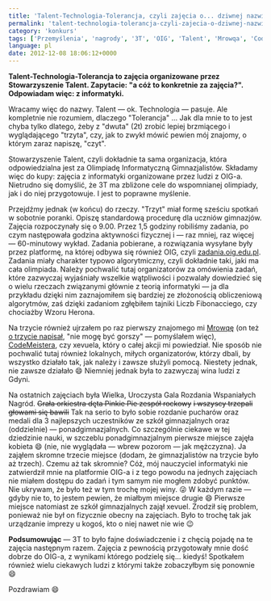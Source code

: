 ```yaml
---
title: 'Talent-Technologia-Tolerancja, czyli zajęcia o... dziwnej nazwie'
permalink: 'talent-technologia-tolerancja-czyli-zajecia-o-dziwnej-nazwie'
category: 'konkurs'
tags: ['Przemyślenia', 'nagrody', '3T', 'OIG', 'Talent', 'Mrowqa', 'CodeMeister', 'gimnazjum', 'olimpiada', 'puchar', 'tolerancja', 'xevuel']
language: pl
date: 2012-12-08 18:06:12+0000
---
```


**Talent-Technologia-Tolerancja to zajęcia organizowane przez Stowarzyszenie Talent. Zapytacie: "a cóż to konkretnie za zajęcia?". Odpowiadam więc: z informatyki.**

Wracamy więc do nazwy. Talent — ok. Technologia — pasuje. Ale kompletnie nie rozumiem, dlaczego "Tolerancja" ... Jak dla mnie to to jest chyba tylko dlatego, żeby z "dwuta" (2t) zrobić lepiej brzmiącego i wyglądającego "trzyta", czy, jak to zwykł mówić pewien mój znajomy, o którym zaraz napiszę, "czyt".

Stowarzyszenie Talent, czyli dokładnie ta sama organizacja, która odpowiedzialna jest za Olimpiadę Informatyczną Gimnazjalistów. Składamy więc do kupy: zajęcia z informatyki organizowane przez ludzi z OIG-a. Nietrudno się domyślić, że 3T ma zbliżone cele do wspomnianej olimpiady, jak i do niej przygotowuje. I jest to poprawne myślenie.

Przejdźmy jednak (w końcu) do rzeczy. "Trzyt" miał formę sześciu spotkań w sobotnie poranki. Opiszę standardową procedurę dla uczniów gimnazjów. Zajęcia rozpoczynały się o 9.00. Przez 1,5 godziny robiliśmy zadania, po czym następowała godzina aktywności fizycznej i — raz mniej, raz więcej — 60-minutowy wykład. Zadania pobierane, a rozwiązania wysyłane były przez platformę, na której odbywa się również OIG, czyli [zadania.oig.edu.pl](http://zadania.oig.edu.pl). Zadania miały charakter typowo algorytmiczny, czyli dokładnie taki, jaki ma cała olimpiada. Należy pochwalić tutaj organizatorów za omówienia zadań, które zazwyczaj wyjaśniały wszelkie wątpliwości i pozwalały dowiedzieć się o wielu rzeczach związanymi głównie z teorią informatyki — ja dla przykładu dzięki nim zaznajomiłem się bardziej ze złożonością obliczeniową algorytmów, zaś dzięki zadaniom zgłębiłem tajniki Liczb Fibonacciego, czy chociażby Wzoru Herona.

Na trzycie również ujrzałem po raz pierwszy znajomego mi [Mrowqę](http://mrowqa.pl/) (on też [o trzycie napisał](http://mrowqa.pl/wpisy/nowy-projekt-stowarzyszenia-talent-czyli-slow-o-trzycie-pare/), "nie mogę być gorszy" — pomyślałem więc), [CodeMeistera](http://codemaister.wordpress.com/), czy xevuela, który o całej akcji mi powiedział. Nie sposób nie pochwalić tutaj również lokalnych, miłych organizatorów, którzy dbali, by wszystko działało tak, jak należy i zawsze służyli pomocą. Niestety jednak, nie zawsze działało 😄 Niemniej jednak była to zazwyczaj wina ludzi z Gdyni.

Na ostatnich zajęciach była Wielka, Uroczysta Gala Rozdania Wspaniałych Nagród. ~~Grała orkiestra dęta Pinkie Pie zespół rockowy~~ ~~i wszyscy trzepali głowami się bawili~~ Tak na serio to było sobie rozdanie pucharów oraz medali dla 3 najlepszych uczestników ze szkół gimnazjalnych oraz (oddzielnie) — ponadgimnazjalnych. Co szczególnie ciekawe w tej dziedzinie nauki, w szczeblu ponadgimnazjalnym pierwsze miejsce zajęła kobieta 😄 (nie, nie wyglądała — wbrew pozorom — jak mężczyzna). Ja zająłem skromne trzecie miejsce (dodam, że gimnazjalistów na trzycie było aż trzech). Czemu aż tak skromnie? Cóż, mój nauczyciel informatyki nie zatwierdził mnie na platformie OIG-a i z tego powodu na jednych zajęciach nie miałem dostępu do zadań i tym samym nie mogłem zdobyć punktów. Nie ukrywam, że było też w tym trochę mojej winy. 😜 W każdym razie — gdyby nie to, to jestem pewien, że miałbym miejsce drugie 😄 Pierwsze miejsce natomiast ze szkół gimnazjalnych zajął xevuel. Zrodził się problem, ponieważ nie był on fizycznie obecny na zajęciach. Było to trochę tak jak urządzanie imprezy u kogoś, kto o niej nawet nie wie 😉

**Podsumowując** — 3T to było fajne doświadczenie i z chęcią pojadę na te zajęcia następnym razem. Zajęcia z pewnością przygotowały mnie dość dobrze do OIG-a, z wynikami którego podzielę się... kiedyś! Spotkałem również wielu ciekawych ludzi z którymi także zobaczyłbym się ponownie 😄

Pozdrawiam 😄
